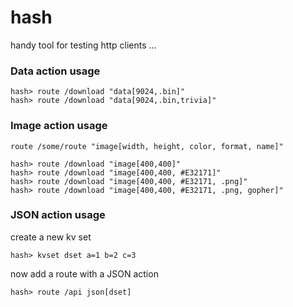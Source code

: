 # hash

handy tool for testing http clients ...

### Data action usage
```
hash> route /download "data[9024,.bin]"
hash> route /download "data[9024,.bin,trivia]"
```

### Image action usage

`route /some/route "image[width, height, color, format, name]"`

```
hash> route /download "image[400,400]"
hash> route /download "image[400,400, #E32171]"
hash> route /download "image[400,400, #E32171, .png]"
hash> route /download "image[400,400, #E32171, .png, gopher]"
```

### JSON action usage
create a new kv set

```
hash> kvset dset a=1 b=2 c=3
```

now add a route with a JSON action

```
hash> route /api json[dset]
```
